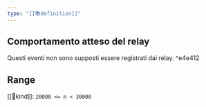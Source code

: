 ```yaml
---
type: "[[📚definition]]"
---
```

## Comportamento atteso del relay
Questi eventi non sono supposti essere registrati dai relay. ^e4e412

## Range
[[💾kind]]: `20000 <= n < 30000` 